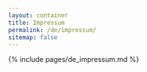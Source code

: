 ```yaml
---
layout: container
title: Impressum
permalink: /de/impressum/
sitemap: false
---
```

{% include pages/de_impressum.md %}
